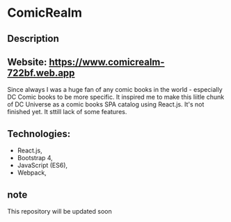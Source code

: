 # ComicRealm

## Description

## Website: https://www.comicrealm-722bf.web.app 

Since always I was a huge fan of any comic books in the world - especially DC Comic books to be more specific.
It inspired me to make this liitle chunk of DC Universe as a comic books SPA catalog using React.js.
It's not finished yet. It sttill lack of some features.

## Technologies:
* React.js,
* Bootstrap 4,
* JavaScript (ES6),
* Webpack,


## note
This repository will be updated soon
